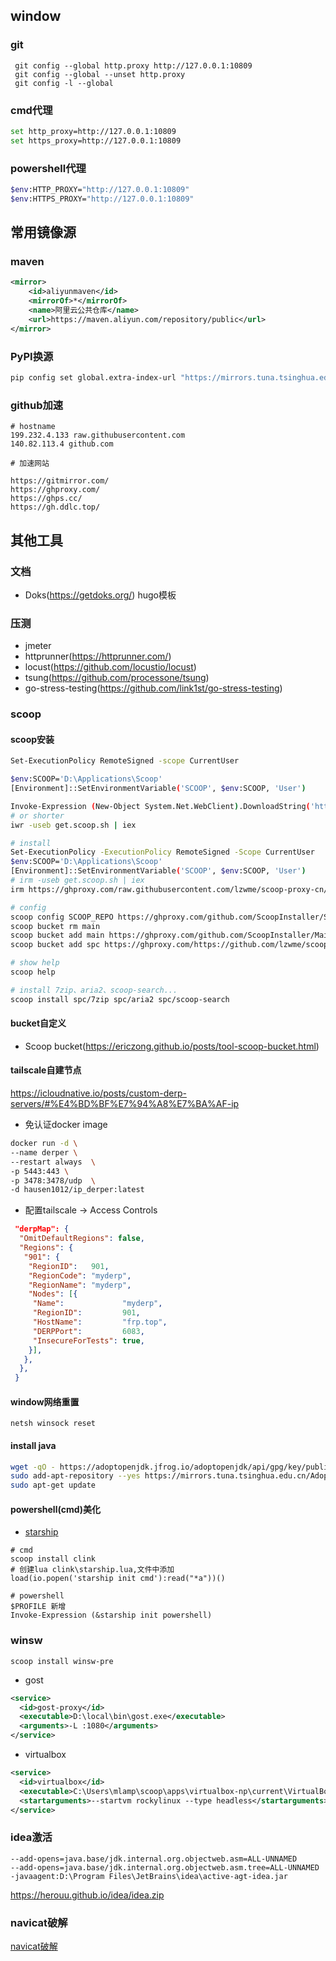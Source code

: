 ## window

### git

```shell
 git config --global http.proxy http://127.0.0.1:10809
 git config --global --unset http.proxy
 git config -l --global
```

### cmd代理

```bash
set http_proxy=http://127.0.0.1:10809
set https_proxy=http://127.0.0.1:10809
```

### powershell代理

```bash
$env:HTTP_PROXY="http://127.0.0.1:10809"
$env:HTTPS_PROXY="http://127.0.0.1:10809"
```

## 常用镜像源

### maven

```xml
<mirror>
    <id>aliyunmaven</id>
    <mirrorOf>*</mirrorOf>
    <name>阿里云公共仓库</name>
    <url>https://maven.aliyun.com/repository/public</url>
</mirror>
```

### PyPI换源

```bash
pip config set global.extra-index-url "https://mirrors.tuna.tsinghua.edu.cn/pypi/web/simple"

```

### github加速

```text
# hostname
199.232.4.133 raw.githubusercontent.com
140.82.113.4 github.com

# 加速网站

https://gitmirror.com/
https://ghproxy.com/
https://ghps.cc/
https://gh.ddlc.top/

```

## 其他工具

### 文档

* Doks(<https://getdoks.org/>) hugo模板

### 压测

* jmeter
* httprunner(<https://httprunner.com/>)
* locust(<https://github.com/locustio/locust>)
* tsung(<https://github.com/processone/tsung>)
* go-stress-testing(<https://github.com/link1st/go-stress-testing>)

### scoop

#### scoop安装

```bash
Set-ExecutionPolicy RemoteSigned -scope CurrentUser

$env:SCOOP='D:\Applications\Scoop'
[Environment]::SetEnvironmentVariable('SCOOP', $env:SCOOP, 'User')

Invoke-Expression (New-Object System.Net.WebClient).DownloadString('https://get.scoop.sh')
# or shorter
iwr -useb get.scoop.sh | iex
```

```bash
# install
Set-ExecutionPolicy -ExecutionPolicy RemoteSigned -Scope CurrentUser
$env:SCOOP='D:\Applications\Scoop'
[Environment]::SetEnvironmentVariable('SCOOP', $env:SCOOP, 'User')
# irm -useb get.scoop.sh | iex
irm https://ghproxy.com/raw.githubusercontent.com/lzwme/scoop-proxy-cn/master/install.ps1 | iex

# config
scoop config SCOOP_REPO https://ghproxy.com/github.com/ScoopInstaller/Scoop
scoop bucket rm main
scoop bucket add main https://ghproxy.com/github.com/ScoopInstaller/Main
scoop bucket add spc https://ghproxy.com/https://github.com/lzwme/scoop-proxy-cn

# show help
scoop help

# install 7zip、aria2、scoop-search...
scoop install spc/7zip spc/aria2 spc/scoop-search
```

#### bucket自定义

* Scoop bucket(<https://ericzong.github.io/posts/tool-scoop-bucket.html>)

#### tailscale自建节点

<https://icloudnative.io/posts/custom-derp-servers/#%E4%BD%BF%E7%94%A8%E7%BA%AF-ip>

* 免认证docker image

```bash
docker run -d \
--name derper \
--restart always  \
-p 5443:443 \
-p 3478:3478/udp  \
-d hausen1012/ip_derper:latest
```

* 配置tailscale -> Access Controls

```json
 "derpMap": {
  "OmitDefaultRegions": false,
  "Regions": {
   "901": {
    "RegionID":   901,
    "RegionCode": "myderp",
    "RegionName": "myderp",
    "Nodes": [{
     "Name":             "myderp",
     "RegionID":         901,
     "HostName":         "frp.top",
     "DERPPort":         6083,
     "InsecureForTests": true,
    }],
   },
  },
 }

```

#### window网络重置

```shell
netsh winsock reset
```

#### install java

```bash
wget -qO - https://adoptopenjdk.jfrog.io/adoptopenjdk/api/gpg/key/public | sudo apt-key add -
sudo add-apt-repository --yes https://mirrors.tuna.tsinghua.edu.cn/AdoptOpenJDK/deb
sudo apt-get update
```

#### powershell(cmd)美化

* [starship](https://github.com/starship/starship)

```shell
# cmd 
scoop install clink 
# 创建lua clink\starship.lua,文件中添加
load(io.popen('starship init cmd'):read("*a"))()

# powershell
$PROFILE 新增
Invoke-Expression (&starship init powershell)
```

### winsw

`scoop install winsw-pre`

* gost

```xml
<service>
  <id>gost-proxy</id>
  <executable>D:\local\bin\gost.exe</executable>
  <arguments>-L :1080</arguments>
</service>
```

* virtualbox

```xml
<service>
  <id>virtualbox</id>
  <executable>C:\Users\mlamp\scoop\apps\virtualbox-np\current\VirtualBoxVM.exe</executable>
  <startarguments>--startvm rockylinux --type headless</startarguments>
</service>
```

### idea激活

```text
--add-opens=java.base/jdk.internal.org.objectweb.asm=ALL-UNNAMED
--add-opens=java.base/jdk.internal.org.objectweb.asm.tree=ALL-UNNAMED
-javaagent:D:\Program Files\JetBrains\idea\active-agt-idea.jar
```

<https://herouu.github.io/idea/idea.zip>

### navicat破解

[navicat破解](../navicat/navicat-16.1.15.zip)